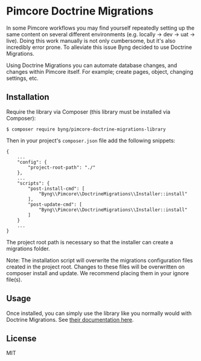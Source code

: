 Pimcore Doctrine Migrations
===========================

In some Pimcore workflows you may find yourself repeatedly setting up the same content on several
different environments (e.g. locally -> dev -> uat -> live). Doing this work manually is not only
cumbersome, but it's also incredibly error prone. To alleviate this issue Byng decided to use
Doctrine Migrations.

Using Doctrine Migrations you can automate database changes, and changes within Pimcore itself. For
example; create pages, object, changing settings, etc.

## Installation

Require the library via Composer (this library must be installed via Composer):

```
$ composer require byng/pimcore-doctrine-migrations-library
```

Then in your project's `composer.json` file add the following snippets:

```
{
    ...
    "config": {
        "project-root-path": "./"
    },
    ...
    "scripts": {
        "post-install-cmd": [
            "Byng\\Pimcore\\DoctrineMigrations\\Installer::install"
        ],
        "post-update-cmd": [
            "Byng\\Pimcore\\DoctrineMigrations\\Installer::install"
        ]
    }
    ...
}
```

The project root path is necessary so that the installer can create a migrations folder.

Note: The installation script will overwrite the migrations configuration files created in the
project root. Changes to these files will be overwritten on composer install and update. We
recommend placing them in your ignore file(s).

## Usage

Once installed, you can simply use the library like you normally would with Doctrine Migrations. See
[their documentation here][1].

## License

MIT


[1]: http://docs.doctrine-project.org/projects/doctrine-migrations/en/latest/

